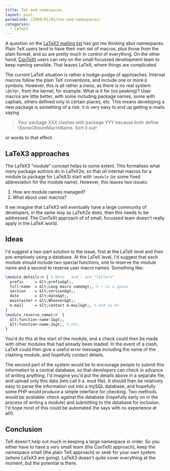 ```yaml
---
title: TeX and namespaces
layout: post
permalink: /2009/01/02/tex-and-namespaces/
categories:
  - LaTeX3
---
```

A question on the [LaTeX3 mailing list](https://www.latex-project.org/latex3.html) has got me thinking abut namespaces. Plain TeX users tend to have their own set of macros, plus those from the plain format, and so are pretty much in control of everything. On the other hand, [ConTeXt](http://www.pragma-ade.com/) users can rely on the small focussed development team to keep naming sensible. That leaves LaTeX, where things are complicated.

The current LaTeX situation is rather a hodge-podge of approaches. Internal macros follow the plain TeX conventions, and include one or more `@` symbols. However, this is all rather a mess, as there is no real system: `\@tf@r`, from the kernel, for example. What is it for (no peeking)? User macros are little better, with some including package names, some with captials, others defined only in certain places, etc. This means developing a new package is something of a risk: it is very easy to end up getting e-mails saying

> Your package XXX clashes with package YYY because both define \SomeObsureMacroName. Sort it out!

or words to that effect.

## LaTeX3 approaches

The LaTeX3 “module” concept helps to some extent. This formalises what many package authors do in LaTeX2e, so that _all_ internal macros for a module (a package for LaTeX3) start with `\module` (or some fixed abbreviation for the module name). However, this leaves two issues:

1. How are module names managed?
2. What about user macros?

It we imagine that LaTeX3 will eventually have a large community of developers, in the same way as LaTeX2e does, then this needs to be addressed. The ConTeXt approach of of small, focussed team doesn't really apply in the LaTeX world.

## Ideas

I'd suggest a two-part solution to the issue, first at the LaTeX level and then pre-emptively using a database. At the LaTeX level, I'd suggest that each module should include two special functions, one to reserve the module name and a second to reserve user macro names. Something like:

```latex
\module_details:n { % Note _ and : are "letters"
  prefix     = &lt;prefix&gt;,
  full~name  = &lt;Long macro name&gt;, % ~ is a space
  version    = &lt;version&gt;,
  date       = &lt;date&gt;,
  maintainer = &lt;Whoever&gt;,
  e-mail     = &lt;contact e-mail&gt;, % and so on
}
\module_reserve_names:n  {
  &lt;function-name-1&gt;,
  &lt;function-name-2&gt;, % etc.
}
```

You'd do this at the start of the module, and a check could then be made with other modules that had already been loaded. In the event of a clash, LaTeX could then give a useful error message including the name of the clashing module, and hopefully contact details.

The second part of the system would be to encourage people to submit this information to a central database, so that developers can check in advance of writing anything. I'd imagine you'd put the details above in a separate file, and upload only this data (lets call it a .mod file). It should then be relatively easy to parse the information out into a mySQL database, and hopefully some PHP would produce a simple interface for checking. Two methods would be available: check against the database (hopefully early on in the process of writing a module) and submitting to the database for inclusion. I'd hope most of this could be automated (he says with no experience at all!).

## Conclusion

TeX doesn't help out much in keeping a large namespace in order. So you either have to have a very small team (the ConTeXt approach), keep the namespace small (the plain TeX approach) or seek for your own system (where LaTeX3 are going). LaTeX3 doesn't quite cover everything at the moment, but the potential is there.
